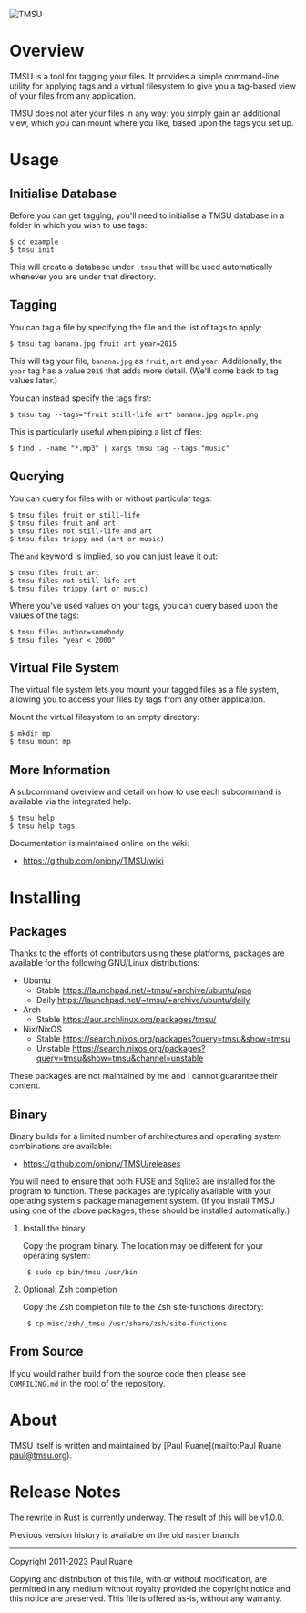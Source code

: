 ![TMSU](http://tmsu.org/images/tmsu.png)

# Overview

TMSU is a tool for tagging your files. It provides a simple command-line utility
for applying tags and a virtual filesystem to give you a tag-based view of your
files from any application.

TMSU does not alter your files in any way: you simply gain an additional view,
which you can mount where you like, based upon the tags you set up.

# Usage

## Initialise Database

Before you can get tagging, you'll need to initialise a TMSU database in a
folder in which you wish to use tags:

    $ cd example
    $ tmsu init

This will create a database under `.tmsu` that will be used automatically whenever
you are under that directory.

## Tagging

You can tag a file by specifying the file and the list of tags to apply:

    $ tmsu tag banana.jpg fruit art year=2015

This will tag your file, `banana.jpg` as `fruit`, `art` and `year`.
Additionally, the `year` tag has a value `2015` that adds more detail. (We'll come
back to tag values later.)

You can instead specify the tags first:

    $ tmsu tag --tags="fruit still-life art" banana.jpg apple.png

This is particularly useful when piping a list of files:

    $ find . -name "*.mp3" | xargs tmsu tag --tags "music"

## Querying

You can query for files with or without particular tags:

    $ tmsu files fruit or still-life
    $ tmsu files fruit and art
    $ tmsu files not still-life and art
    $ tmsu files trippy and (art or music)

The `and` keyword is implied, so you can just leave it out:

    $ tmsu files fruit art
    $ tmsu files not still-life art
    $ tmsu files trippy (art or music)

Where you've used values on your tags, you can query based upon the values of the tags:

    $ tmsu files author=somebody
    $ tmsu files "year < 2000"

## Virtual File System

The virtual file system lets you mount your tagged files as a file system, allowing you to
access your files by tags from any other application.

Mount the virtual filesystem to an empty directory:

    $ mkdir mp
    $ tmsu mount mp
    
## More Information

A subcommand overview and detail on how to use each subcommand is available via the
integrated help:

    $ tmsu help
    $ tmsu help tags

Documentation is maintained online on the wiki:

  * <https://github.com/oniony/TMSU/wiki>

# Installing

## Packages

Thanks to the efforts of contributors using these platforms, packages are available
for the following GNU/Linux distributions:

  * Ubuntu
    - Stable <https://launchpad.net/~tmsu/+archive/ubuntu/ppa>
    - Daily <https://launchpad.net/~tmsu/+archive/ubuntu/daily>
  * Arch
    - Stable <https://aur.archlinux.org/packages/tmsu/>
  * Nix/NixOS
    - Stable <https://search.nixos.org/packages?query=tmsu&show=tmsu>
    - Unstable <https://search.nixos.org/packages?query=tmsu&show=tmsu&channel=unstable>

These packages are not maintained by me and I cannot guarantee their content.

## Binary

Binary builds for a limited number of architectures and operating system
combinations are available:

  * <https://github.com/oniony/TMSU/releases>

You will need to ensure that both FUSE and Sqlite3 are installed for the
program to function. These packages are typically available with your
operating system's package management system. (If you install TMSU using one
of the above packages, these should be installed automatically.)

1. Install the binary

    Copy the program binary. The location may be different for your operating
    system:

        $ sudo cp bin/tmsu /usr/bin

2. Optional: Zsh completion

    Copy the Zsh completion file to the Zsh site-functions directory:

        $ cp misc/zsh/_tmsu /usr/share/zsh/site-functions

## From Source

If you would rather build from the source code then please see `COMPILING.md`
in the root of the repository.

# About

TMSU itself is written and maintained by [Paul Ruane](mailto:Paul Ruane <paul@tmsu.org>).

# Release Notes

The rewrite in Rust is currently underway. The result of this will be v1.0.0.

Previous version history is available on the old `master` branch.

- - -

Copyright 2011-2023 Paul Ruane

Copying and distribution of this file, with or without modification,
are permitted in any medium without royalty provided the copyright
notice and this notice are preserved.  This file is offered as-is,
without any warranty.

